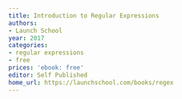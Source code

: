 ```yaml
---
title: Introduction to Regular Expressions
authors:
- Launch School
year: 2017
categories:
- regular expressions
- free
prices: 'ebook: free'
editor: Self Published
home_url: https://launchschool.com/books/regex
---
```

